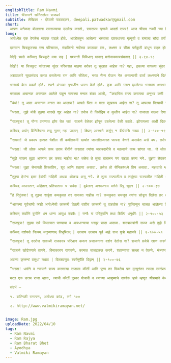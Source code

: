 ```yaml
---
englishTitle: Ram Navmi
title: श्रीरामाने सांगितलेला राजधर्म
subtitle: लेखिका - दीपाली पाटवदकर, deepali.patwadkar@gmail.com
short:
  आपण अनेकदा बोलताना रामराज्याचा उल्लेख करतो, रामराज्य म्हणजे आदर्श राज्य! आज श्रीराम नवमी च्या निमित्ताने हे रामराज्य नक्की होतं तरी कसं याचा श्रीवाल्मिकी रामायणातील अयोध्या कांडात आलेलं त्याचं वर्णन पाहूया.
long:
  अयोध्येत एक वेगळेच नाटक घडले होते. आजोळहून आलेल्या भरताला दशरथाच्या मृत्यूची व रामाला चौदा वर्षांसाठी वनवासात पाठवल्याची वार्ता एका पाठोपाठ एक कळली. दु:ख सागरात बुडालेल्या भरताला या दोन्ही गोष्टींना आपलीच आई कैकेयी कारणीभूत असल्याचेही कळले. कैकेयीची निर्भत्सना करत भरताने रामाला अयोध्येत परत घेऊन यायचा निश्चय केला. कौसल्या, सुमित्रा, कैकेयी, मुख्य मंत्री, पुरोहित, सैन्य आदि बरोबर घेऊन भरत व शत्रुघ्न रामाला शोधत चित्रकूटला  पोचले.

  दरम्यान चित्रकुटच्या रम्य परिसरात, मंदाकिनी नदीच्या काठावर राम, लक्ष्मण व सीता पर्णकुटी बांधून राहत होते. आपल्यासाठी सीता अरण्यात आली, याबद्दल रामाला तिचे कौतुक तर होतेच पण तिला सुरक्षित व आनंदात ठेवणे ही मोठी जबाबदारी वाटत होती. सीतेला चित्रकुटच्या परिसराचे, तेथील प्राण्यांचे, वनसंपदेचे वर्णन करून सांगतांना राम सीतेला म्हणाला - 

  वैदेहि रमसे कच्चित् चित्रकूटे मया सह | पश्यन्ती विविधान् भावान् मनोवाक्कायसंमतान् || २-९४-१८

  वैदेही! या चित्रकूट पर्वताच्या सुंदर परिसरात माझ्या बरोबर तू सुखात आहेस ना? पहा, इथल्या सगळ्या सुंदर गोष्टी तुला आवडतील अशा आहेत ना?

  अशाप्रकारे सुखसंवाद करत बसलेल्या राम आणि सीतेला, भरत सैन्य घेऊन येत असल्याची वार्ता लक्ष्मणाने दिली. लक्ष्मण युद्ध करण्यासाठी सज्ज झाला, पण रामाला मनोमन खात्री होती की भरत हल्ला करण्यासाठी नाही, पण त्यांना भेटण्यासाठी येत आहे. इतक्यात भरत व शत्रुघ्न रामाचा शोध घेत त्यांच्या पर्णकुटीपाशी पोचले.

  भरताचे केस वाढले होते. त्याने अंगावर मृगाजीन धारण केले होते. कृश आणि म्लान झालेल्या भरताला क्षणभर रामाने ओळखलेच नाही! जटा वाढवलेल्या, वल्कले नेसलेल्या, राजसुखांपासून वंचित वनात राहणाऱ्या रामाला पाहून भरताला भडभडून आले. त्याच्या तोंडातून शब्द फुटेना, डोळ्यातून अश्रुधारा वाहू लागलेल्या भरताने श्रीरामाचे पाय धरले. रामाने भरताला अत्यानंदाने जवळ घेतले. त्याच्या मस्तकाचे अवघ्राण घेतले आणि त्याला मांडीवर बसवून रामाने त्याची आपुलकीने चौकशी केली. 

  भरताला अचानक अरण्यात आलेले पाहून रामाच्या मनात शंका आली, “कदाचित राज्य करायचा अनुभव कमी असल्यामुळे भरताला राज्यकारभार नीट सांभाळता येत नाहीये. म्हणून भरत वनात रामाला शोधत आला असावा?” भरताकडे केलेल्या चौकशीतून रामाचा अयोध्या व प्रजेविषयी असलेला जिव्हाळा ओसंडून वाहतो. त्याच्या भाषणातून राजाने कसे वागावे, राज्य कसे करावे, राजाची कर्तव्य काय आहेत हे रामाने सविस्तरपणे सांगितले -

  “बंधो! तू असा अचानक वनात का आलास? आपले पिता व माता सुखरूप आहेत ना? तू आपल्या पित्याची सेवा म्हणून राज्य व्यवस्थित चालवत आहेस ना? आपल्या विद्वान पुरोहितांशी तू आदरपूर्वक वागतोस ना? मला खात्री आहे की तू त्या विनयशील व असूया नसलेल्या दृष्ट्या ऋषींचा सत्कार करत असशील. आपल्या वडिलांच्या वयाच्या निष्णात वैद्यांचा व वेदशास्त्रसंपन्न ब्राह्मणांचा तू योग्य मान राखत आहेस ना? ज्यांनी तुला धनुर्विद्या व अर्थशास्त्र शिकवले त्या तुझ्या गुरुजनांशी तू आदराने वागतोस ना? वैद्य, वृद्ध व बालकांना दानाने व मृदू शब्दाने भूषित करीत जा! सर्व शिक्षकांचा, वृद्धजनांचा, ऋषिमुनींचा, अतिथींचा, ब्राह्मणांचा सत्कार करीत जा! आणि रोज न चुकता वेदांचा अभ्यास करत रहा!

  “भरता, तुझे मंत्री तुझ्या सारखे शूर आहेत ना? तसेच ते जितेंद्रिय व कुलीन आहेत ना? राजाला सल्ला देणारे मंत्री शास्त्रांमध्ये निपुण असतील, तरच राजाला विजय प्राप्त होतो. या करिता मंत्री निवडतांना तू विशेष काळजी घे. राजाने नेहमी उत्तम लोक हेरून त्यांना योग्य ठिकाणी नेमावे. केवळ एक विद्वान व शहाणा मंत्री असेल, तरीही तो राज्याची भरभराट घडवून आणू शकतो. म्हणून, हे भरता! लोभ असणारे, लाच घेणारे मंत्री चुकूनही नेमू नकोस. तुझ्याकडून काही चूक घडत असल्यास तुला ती दाखवून देणारे मंत्री असावेत. कोणताही निर्णय घेताना तीन किंवा चार मंत्र्यांशी बोलून निर्णय घेत जा. कधी सगळ्यांशी एकत्र चर्चा करून तर कधी एकांतात प्रत्येकाशी बोलून त्यांचे मत जाणून घेत जा. भरता! राज्यातील माहितगार, विद्वान, कौशल्यपूर्ण व मृदुभाषी माणसाला तू राजदूत म्हणून नेमत जा!   

  “राजपुत्रा! तू योग्य प्रमाणात झोप घेत जा! राजाने वेळेवर झोपून ठरलेल्या वेळी उठावे. झोपायच्या आधी दिवसभरातील घटनांचे व निर्णयांचे चिंतन करावे. कोणताही निर्णय एकट्याच्या विचाराने घेऊ नकोस. चार लोकांशी चर्चा करून निर्णय घे. पण फार लोकांशी सुद्धा चर्चा करू नकोस. 

  कच्चिद् अर्थम् विनिश्चित्य लघु मूलम् महा उदयम् | क्षिप्रम् आरभसे कर्तुम् न दीर्घयसि राघव || २-१००-१९

  “राघवा! जे प्रकल्प हातात घेशील ती कमीतकमी खर्चात जास्तीतजास्त फायदा देणारे असावेत असे बघ. तसेच एकदा एखादा प्रकल्प करायचा ठरला की तो पूर्ण करण्यात अजिबात वेळ दडवू नकोस. इतर राजांना तुझे यशस्वीरीत्या पूर्ण झालेले व हातात घेतलेले प्रकल्प कळू देत. मात्र तू पुढे कोणती कामे हातात घेणार आहेस, तुझ्या मनात कोणत्या योजना आहेत त्यांचा सुगावा त्यांना लागता कामा नये. तू तुझ्या मंत्र्यांशी काय बोलतोस, त्यांच्याशी तुझी काय चर्चा झाली याची माहिती कुणाला कळणार नाही याची दक्षता घे.

  “भरता! जी लोक आपले काम उत्तम रीतीने करतात त्यांना जबाबदारीचे व महत्वाचे काम सांगत जा. जे लोक मध्यम प्रतीचे काम करतात त्यांना कमी महत्वाची कामे नेमून दे आणि जे लोक अगदीच वाईट प्रकारे दिलेले काम करतात त्यांना जराही महत्व नसेलेले काम दे. तुझ्याकडे नेमलेले सेवक किंवा वैद्य कौशल्यपूर्ण असून सुद्धा कामात हलगर्जीपणा करत असतील, तर त्यांना शिक्षा केल्यावाचून राहू नकोस. धनसंचय करणाऱ्या ब्राह्मणांचा तू सन्मान करत नाहीस ना? काही ब्राह्मण स्वत:ला विद्वान समजून लोकांना अर्थशून्य उपदेश देतात. त्यांचा सत्कार करू नकोस.

  “तुझे चाकर तुझा अपमान तर करत नाहीत ना? तसेच ते तुला घाबरून पण राहता कामा नये. तुझ्या सेवकांवर जर कोणताही आरोप केला गेला तर रागाच्या भरात त्याला शिक्षा करू नकोस. गुन्ह्याची कसून चौकशी करून तो सिद्ध झाला तर शिक्षा कर. एखाद्या चोराला मुद्देमालासकट पकडले गेले असेल तर लाच घेऊन कोणी त्याची सुटका करत नाही ना?

  “भरता! तुझा सेनापती शिस्तप्रिय, शूर आणि शहाणा असावा. तसेच तो सैनिकांमध्ये प्रिय असावा. महत्वाचे म्हणजे, तो सेनापती तूच नेमलेला असावा. भरता, रणांगणात शौर्य गाजवलेल्या वीर सैनिकांचा तू सन्मान करतोस ना? तुझ्या सैन्यातील सेवक, सैनिक व अधिकारी यांचे पगार वेळच्यावेळी देण्याचे बघ. पगार देण्यात उशीर झाला तर सेवकांच्या मनात राजाविषयी क्रोध निर्माण होतो आणि असे सेवक लाच घेण्यास प्रवृत्त होऊ शकतात. तुझे सैनिक निष्ठावान आहेत ना? तुझ्यासाठी व अयोध्येसाठी ते जीव देण्यास मागे पुढे पाहणार नाहीत, असेच आहेत ना?

  “तुझ्या हेरांना इतर हेरांची माहिती अथवा ओळख असू नये. ते तुला राज्यातील व शत्रूंच्या राज्यातील माहिती आणून देतात ना? तसेच ते तुला सेनापती, कोषाध्यक्ष, न्यायाधीश आदि १५ महत्वाच्या खात्यातील माहिती वेळेवर व गुप्तपणे पुरवतात ना?

  कच्चिद् व्यपास्तान् अहितान् प्रतियातामः च सर्वदा | दुर्बलान् अनवज्नाय वर्तसे रिपु सूदन || २-१००-३७ 

  “हे रिपुंजया! तू तुझ्या शत्रूंना कमकुवत तर समजत नाहीस ना? कमकुवत समजून त्यांना सोडून दिलेस तर ते पुनश्च हल्ला करतात. 

  “आपल्या पूर्वजांनी जशी अयोध्येची काळजी घेतली तशीच काळजी तू वाहतोस ना? पूर्वीपासून चालत आलेल्या नित्य व्यवहाराचे पालन करत रहा. तुझे उत्पन्न खर्चापेक्षा अधिक असेल याविषयी दक्ष रहा! राज्याचे धन चुकीच्या लोकांच्या हातात नाही गेले पाहिजे. 

  कच्चित् सर्वाणि दुर्गाणि धन धान्य आयुध उदकैः | यन्त्रैः च परिपूर्णानि तथा शिल्पि धनुर्धरैः || २-१००-५३

  “राजपुत्रा! तुझ्या सर्व किल्ल्यात पाण्याचा व अन्नधान्याचा भरपूर साठा असावा. शस्त्रास्त्रांनी सज्ज असे तुझे किल्ले असावेत. प्रत्येक किल्ल्यावर अनेक शूर योद्धे व कुशल शिल्पी नेमलेले असावेत. प्रजेला गरजेच्या सर्व वस्तू उपलब्ध करून देतोस ना? अयोध्या नगरी तिच्या अभेद्य तटबंदीने व तिच्या अश्व, गज व रथांनी युक्त सैन्याने रक्षिलेली आहे. तेथील विद्वान ब्राह्मण, वीर क्षत्रिय, निपुण वैश्य व कुशल शूद्र नेहमी आपापल्या कामात व्यग्र असतात. अयोध्या अनेक मंदिरे, प्रासाद, पुष्करणी यांनी सजली आहे. सुखात राहणाऱ्या स्त्री-पुरुषांनी गजबजलेली आहे. तेथील शेते नांगरलेली आहेत. तेथील शेती केवळ पावसाच्या पाण्यावर अवलंबून नाही. अयोध्या गोधनाने युक्त आहे. भरता, शेतकरी व गोपालन करणाऱ्यांवर तुझे लक्ष असू दे. त्यांची भरभराट होईल या कडे पहा. 

  कच्चिद् दर्शयसे नित्यम् मनुष्याणाम् विभूषितम् | उत्थाय उत्थाय पूर्व अह्णे राज पुत्रो महापथे || २-१००-५१

  “राजपुत्रा! तू दररोज सकाळी राजवस्त्र परिधान करून प्रजाजनांना दर्शन देतोस ना? राजाने प्रजेचे रक्षण करणे हा त्याचा धर्म आहे. तो धर्म तू पाळतोस ना? राज्यातील स्त्रियांची काळजी करतोस ना? त्यांचे रक्षण केले जात आहे ना? जेव्हा श्रीमंत विरुद्ध गरीब खटला न्यायाधीशाकडे येईल, तेव्हा गरिबाला न्याय मिळेल याकडे लक्ष पुरव. चौकाचौकातील वृक्षांची निगा राखण्याविषयी दक्ष आहेस ना? हत्तींनी युक्त असलेल्या वनांची देखभाल होते ना? तू आहेत तेवढ्या अश्व व गजांवर समाधान मानू नकोस. त्यांची संख्या वाढेल याकडे लक्ष पुरव.

  “राजाने खोटेपणाने वागणे, विनाकारण रागावणे, कामात चालढकल करणे, शहाण्यांचा सल्ला न ऐकणे, मंत्र्यांना सल्ला न विचारणे, ठरलेले प्रकल्प सुरु न करणे, शिकारीचा नाद करणे, द्यूत खेळणे, दिवसा झोपणे, गर्विष्ट असणे, सतत नाचगाण्यात वेळ दडवणे अशा वाईट सवयीपासून दूर राहिले पाहिजे.

  अवाप्य कृत्स्नां वसुधां यथाव | दितश्छ्युतः स्वर्गमुपैति विद्वान् || २-१००-७६

  “भरता! धर्माने व न्यायाने राज्य करणाऱ्या राजाला कीर्ती आणि पुण्य तर मिळतेच पण मृत्युनंतर त्याला स्वर्गप्राप्ती होते! म्हणून तू उत्तम प्रकारे राज्य कर!”

  भरत एक उत्तम राजा व्हावा, त्याची कीर्ती दूरवर पोचावी व त्याच्या आयुष्याचे सार्थक व्हावे म्हणून श्रीरामाने केलेला हा मौलिक उपदेश! आपल्या राज्याची भरभराट व्हावी, कोणत्याही शत्रूने आक्रमण करू नये व प्रजा सुखात रहावी म्हणून केलेला उपदेश! या उपदेशातून प्रत्येक नागरिकाने आपले काम उत्तम करावे व प्रत्येकाने आपापल्या कामात कुशल व व्यस्त असावे हे एका चांगल्या राज्याचे लक्षण होते हे कळते. श्रीरामाने जसा उपदेश केला, तसेच राज्य त्याने नंतर केले असणार यात शंका नाही. राज्याभिषेक झाल्यावर श्रीरामाने स्थापन केलेले राज्य कसे केले असेल व त्याला ‘रामराज्य’ का म्हटले असेल ते या भाषणावरून सांगता येण्यासारखे आहे.

  संदर्भ –

  १. वाल्मिकी रामायण, अयोध्या कांड, सर्ग १०० 

  २. http://www.valmikiramayan.net/


image: Ram.jpg
uploadDate: 2022/04/10
tags:
  - Ram Navmi
  - Ram Rajya
  - Ram Bharat Bhet
  - Ayodhya
  - Valmiki Ramayan
---
```

